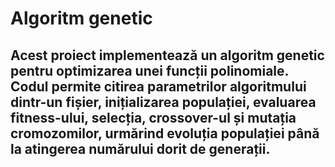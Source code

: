 # Algoritm genetic
## Acest proiect implementează un algoritm genetic pentru optimizarea unei funcții polinomiale. Codul permite citirea parametrilor algoritmului dintr-un fișier, inițializarea populației, evaluarea fitness-ului, selecția, crossover-ul și mutația cromozomilor, urmărind evoluția populației până la atingerea numărului dorit de generații.
